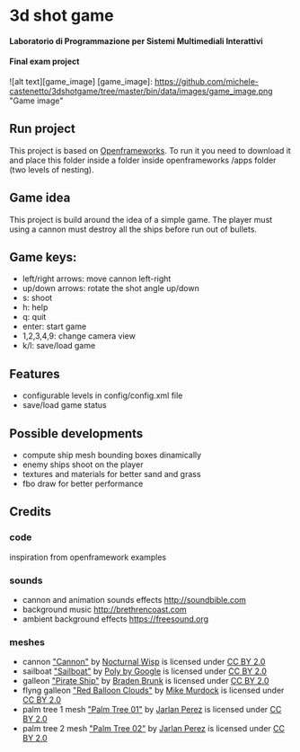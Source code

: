 # 3d shot game

#### Laboratorio di Programmazione per Sistemi Multimediali Interattivi
#### Final exam project

![alt text][game_image]
[game_image]: https://github.com/michele-castenetto/3dshotgame/tree/master/bin/data/images/game_image.png "Game image"


## Run project

This project is based on [Openframeworks](https://openframeworks.cc/). 
To run it you need to download it and place this folder inside a folder inside openframeworks /apps folder (two levels of nesting).

## Game idea

This project is build around the idea of a simple game. The player must using a cannon must destroy all the ships before run out of bullets.

## Game keys:

- left/right arrows: move cannon left-right
- up/down arrows: rotate the shot angle up/down
- s: shoot
- h: help
- q: quit
- enter: start game
- 1,2,3,4,9: change camera view
- k/l: save/load game

## Features

- configurable levels in config/config.xml file
- save/load game status

## Possible developments

- compute ship mesh bounding boxes dinamically
- enemy ships shoot on the player
- textures and materials for better sand and grass
- fbo draw for better performance

## Credits

### code 

inspiration from openframework examples

### sounds

- cannon and animation sounds effects
http://soundbible.com
- background music
http://brethrencoast.com
- ambient background effects
https://freesound.org

### meshes

- cannon 
["Cannon"](https://poly.google.com/view/3zj00EtTGtX) by [Nocturnal Wisp](https://poly.google.com/user/2vPOUCHBqBT) is licensed under [CC BY 2.0](https://creativecommons.org/licenses/by/2.0/)
- sailboat
["Sailboat"](https://poly.google.com/view/1d76pfN4Dne) by [Poly by Google](https://poly.google.com/user/4aEd8rQgKu2) is licensed under [CC BY 2.0](https://creativecommons.org/licenses/by/2.0/)
- galleon 
["Pirate Ship"](https://poly.google.com/view/7aHmBgTur3V) by [Braden Brunk](https://poly.google.com/user/8aQJGg9AUJy) is licensed under [CC BY 2.0](https://creativecommons.org/licenses/by/2.0/)
- flyng galleon
["Red Balloon Clouds"](https://poly.google.com/view/0OvZoy1toJH) by [Mike Murdock](https://poly.google.com/user/22gwW1lbqRw) is licensed under [CC BY 2.0](https://creativecommons.org/licenses/by/2.0/)
- palm tree 1 mesh
["Palm Tree 01"](https://poly.google.com/view/3Z-j3UC5jPe) by [Jarlan Perez](https://poly.google.com/user/4lZfAdz3x3X) is licensed under [CC BY 2.0](https://creativecommons.org/licenses/by/2.0/)
- palm tree 2 mesh
["Palm Tree 02"](https://poly.google.com/view/aa6owopxwu5) by [Jarlan Perez](https://poly.google.com/user/4lZfAdz3x3X) is licensed under [CC BY 2.0](https://creativecommons.org/licenses/by/2.0/)






